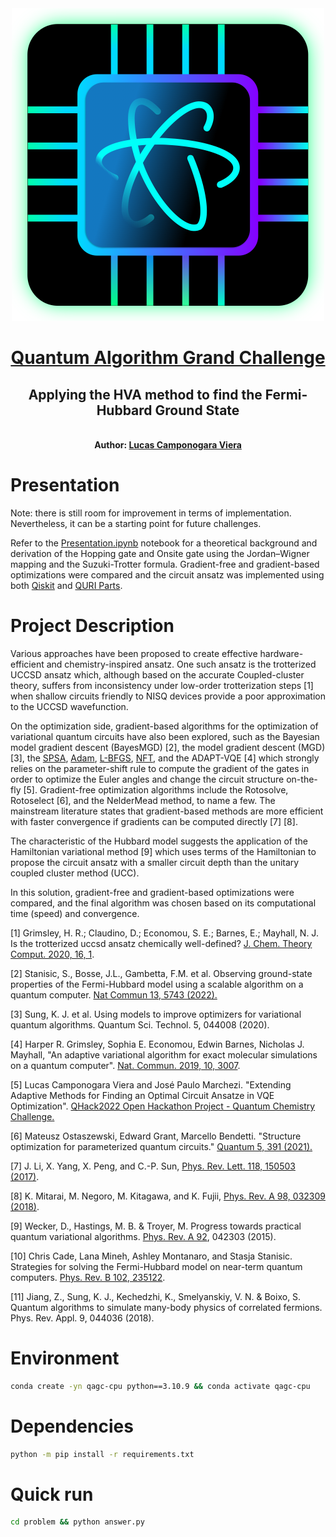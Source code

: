 <div align="center">
  <a href="https://qucai-lab.github.io/"><img src="https://github.com/QuCAI-Lab/qucai-lab.github.io/blob/main/assets/QuCAI-Lab.png" height="500" width="500" /></a>
</div>

<div align="center">
  <h1> <a href="https://github.com/QunaSys/quantum-algorithm-grand-challenge/tree/main"> Quantum Algorithm Grand Challenge</a></h1>
  <h2> Applying the HVA method to find the Fermi-Hubbard Ground State </h2>
</div>
<br>

<div align="center">
  <b>Author: <a target="_blank" href="https://github.com/camponogaraviera">Lucas Camponogara Viera</a></b>
</div>

# Presentation

Note: there is still room for improvement in terms of implementation. Nevertheless, it can be a starting point for future challenges.

Refer to the [Presentation.ipynb](Presentation.ipynb) notebook for a theoretical background and derivation of the Hopping gate and Onsite gate using the Jordan–Wigner mapping and the Suzuki-Trotter formula. Gradient-free and gradient-based optimizations were compared and the circuit ansatz was implemented using both [Qiskit](https://qiskit.org/) and [QURI Parts](https://quri-parts.qunasys.com/).

# Project Description

Various approaches have been proposed to create effective hardware-efficient and chemistry-inspired ansatz. One such ansatz is the trotterized UCCSD ansatz which, although based on the accurate Coupled-cluster theory, suffers from inconsistency under low-order trotterization steps [1] when shallow circuits friendly to NISQ devices provide a poor approximation to the UCCSD wavefunction. 

On the optimization side, gradient-based algorithms for the optimization of variational quantum circuits have also been explored, such as the Bayesian model gradient descent (BayesMGD) [2], the model gradient descent (MGD) [3], the [SPSA](https://quri-parts.qunasys.com/quri_parts/algo/quri_parts.algo.optimizer.html#quri_parts.algo.optimizer.SPSA), [Adam](https://quri-parts.qunasys.com/quri_parts/algo/quri_parts.algo.optimizer.html#quri_parts.algo.optimizer.Adam), [L-BFGS](https://quri-parts.qunasys.com/quri_parts/algo/quri_parts.algo.optimizer.html#quri_parts.algo.optimizer.LBFGS), [NFT](https://quri-parts.qunasys.com/quri_parts/algo/quri_parts.algo.optimizer.html#quri_parts.algo.optimizer.NFT), and the ADAPT-VQE [4] which strongly relies on the parameter-shift rule to compute the gradient of the gates in order to optimize the Euler angles and change the circuit structure on-the-fly [5]. Gradient-free optimization algorithms include the Rotosolve, Rotoselect [6], and the NelderMead method, to name a few. The mainstream literature states that gradient-based methods are more efficient with faster convergence if gradients can be computed directly [7] [8]. 

The characteristic of the Hubbard model suggests the application of the Hamiltonian variational method [9] which uses terms of the Hamiltonian to propose the circuit ansatz with a smaller circuit depth than the unitary coupled cluster method (UCC). 

In this solution, gradient-free and gradient-based optimizations were compared, and the final algorithm was chosen based on its computational time (speed) and convergence.

\[1] Grimsley, H. R.; Claudino, D.; Economou, S. E.; Barnes, E.; Mayhall, N. J. Is the trotterized uccsd ansatz chemically well-defined? [J. Chem. Theory Comput. 2020, 16, 1](https://pubs.acs.org/doi/abs/10.1021/acs.jctc.9b01083).

\[2] Stanisic, S., Bosse, J.L., Gambetta, F.M. et al. Observing ground-state properties of the Fermi-Hubbard model using a scalable algorithm on a quantum computer. [Nat Commun 13, 5743 (2022).](https://www.nature.com/articles/s41467-022-33335-4)

\[3] Sung, K. J. et al. Using models to improve optimizers for variational quantum algorithms. Quantum Sci. Technol. 5, 044008 (2020).

\[4] Harper R. Grimsley, Sophia E. Economou, Edwin Barnes, Nicholas J. Mayhall, "An adaptive variational algorithm for exact molecular simulations on a quantum computer". [Nat. Commun. 2019, 10, 3007](https://www.nature.com/articles/s41467-019-10988-2).

\[5] Lucas Camponogara Viera and José Paulo Marchezi. "Extending Adaptive Methods for Finding an Optimal Circuit Ansatze in VQE Optimization". [QHack2022 Open Hackathon Project - Quantum Chemistry Challenge.](https://github.com/QuCAI-Lab/qhack2022-hackeinberg-project)

\[6] Mateusz Ostaszewski, Edward Grant, Marcello Bendetti. "Structure optimization for parameterized quantum circuits." [Quantum 5, 391 (2021).](https://quantum-journal.org/papers/q-2021-01-28-391/)

\[7] J. Li, X. Yang, X. Peng, and C.-P. Sun, [Phys. Rev. Lett. 118, 150503 (2017)](https://journals.aps.org/prl/abstract/10.1103/PhysRevLett.118.150503).

\[8] K. Mitarai, M. Negoro, M. Kitagawa, and K. Fujii, [Phys. Rev. A 98, 032309 (2018)](https://journals.aps.org/pra/abstract/10.1103/PhysRevA.98.032309).

\[9] Wecker, D., Hastings, M. B. & Troyer, M. Progress towards practical quantum variational algorithms. [Phys. Rev. A 92](https://journals.aps.org/pra/abstract/10.1103/PhysRevA.92.042303), 042303 (2015).

\[10] Chris Cade, Lana Mineh, Ashley Montanaro, and Stasja Stanisic. Strategies for solving the Fermi-Hubbard model on near-term quantum computers. [Phys. Rev. B 102, 235122](https://journals.aps.org/prb/abstract/10.1103/PhysRevB.102.235122).

\[11] Jiang, Z., Sung, K. J., Kechedzhi, K., Smelyanskiy, V. N. & Boixo, S. Quantum algorithms to simulate many-body physics of correlated fermions. Phys. Rev. Appl. 9, 044036 (2018).
 
# Environment

```bash
conda create -yn qagc-cpu python==3.10.9 && conda activate qagc-cpu
```

# Dependencies

```bash
python -m pip install -r requirements.txt
```

# Quick run

```bash
cd problem && python answer.py
```
